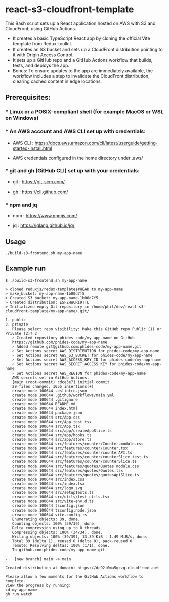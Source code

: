 # react-s3-cloudfront-template

This Bash script sets up a React application hosted on AWS with S3 and CloudFront, using GitHub Actions.

-   It creates a basic TypeScript React app by cloning the official Vite template from Redux-toolkit.
-   It creates an S3 bucket and sets up a CloudFront distribution pointing to it with Origin Access Control.
-   It sets up a GitHub repo and a GitHub Actions workflow that builds, tests, and deploys the app.
-   Bonus: To ensure updates to the app are immediately available, the workflow includes a step to invalidate the CloudFront distribution, clearing cached content in edge locations.

## Prerequisites:

### \* Linux or a POSIX-compliant shell (for example MacOS or WSL on Windows)

### \* An AWS account and AWS CLI set up with credentials:

-   AWS CLI : https://docs.aws.amazon.com/cli/latest/userguide/getting-started-install.html

-   AWS credentials configured in the home directory under .aws/

### \* git and gh (GitHub CLI) set up with your credentials:

-   git : https://git-scm.com/

-   gh : https://cli.github.com/

### \* npm and jq

-   npm : https://www.npmjs.com/

-   jq : https://jqlang.github.io/jq/

## Usage

`./build-s3-frontend.sh my-app-name`

## Example run

```
$ ./build-s3-frontend.sh my-app-name

> cloned reduxjs/redux-templates#HEAD to my-app-name
> make_bucket: my-app-name-1b00d7f5
> Created S3 bucket: my-app-name-1b00d7f5
> Created distribution: ESFZHWCRI9TTL
> Initialized empty Git repository in /home/phil/dev/react-s3-cloudfront-template/my-app-name/.git/

1. public
2. private
   Please select repo visibility: Make this GitHub repo Public (1) or Private (2)? 2
   ✓ Created repository phides-code/my-app-name on GitHub
   https://github.com/phides-code/my-app-name
   ✓ Added remote git@github.com:phides-code/my-app-name.git
   ✓ Set Actions secret AWS_DISTRIBUTION for phides-code/my-app-name
   ✓ Set Actions secret AWS_S3_BUCKET for phides-code/my-app-name
   ✓ Set Actions secret AWS_ACCESS_KEY_ID for phides-code/my-app-name
   ✓ Set Actions secret AWS_SECRET_ACCESS_KEY for phides-code/my-app-name
   ✓ Set Actions secret AWS_REGION for phides-code/my-app-name
   AWS secrets set in GitHub Actions.
   [main (root-commit) cdce3e7] initial commit
   29 files changed, 1055 insertions(+)
   create mode 100644 .eslintrc.json
   create mode 100644 .github/workflows/main.yml
   create mode 100644 .gitignore
   create mode 100644 README.md
   create mode 100644 index.html
   create mode 100644 package.json
   create mode 100644 src/App.css
   create mode 100644 src/App.test.tsx
   create mode 100644 src/App.tsx
   create mode 100644 src/app/createAppSlice.ts
   create mode 100644 src/app/hooks.ts
   create mode 100644 src/app/store.ts
   create mode 100644 src/features/counter/Counter.module.css
   create mode 100644 src/features/counter/Counter.tsx
   create mode 100644 src/features/counter/counterAPI.ts
   create mode 100644 src/features/counter/counterSlice.test.ts
   create mode 100644 src/features/counter/counterSlice.ts
   create mode 100644 src/features/quotes/Quotes.module.css
   create mode 100644 src/features/quotes/Quotes.tsx
   create mode 100644 src/features/quotes/quotesApiSlice.ts
   create mode 100644 src/index.css
   create mode 100644 src/index.tsx
   create mode 100644 src/logo.svg
   create mode 100644 src/setupTests.ts
   create mode 100644 src/utils/test-utils.tsx
   create mode 100644 src/vite-env.d.ts
   create mode 100644 tsconfig.json
   create mode 100644 tsconfig.node.json
   create mode 100644 vite.config.ts
   Enumerating objects: 39, done.
   Counting objects: 100% (39/39), done.
   Delta compression using up to 8 threads
   Compressing objects: 100% (34/34), done.
   Writing objects: 100% (39/39), 13.39 KiB | 1.49 MiB/s, done.
   Total 39 (delta 1), reused 0 (delta 0), pack-reused 0
   remote: Resolving deltas: 100% (1/1), done.
   To github.com:phides-code/my-app-name.git

-   [new branch] main -> main

Created distribution at domain: https://dc92i0ma5qczg.cloudfront.net

Please allow a few moments for the GitHub Actions workflow to complete.
View the progress by running:
cd my-app-name
gh run watch
```
